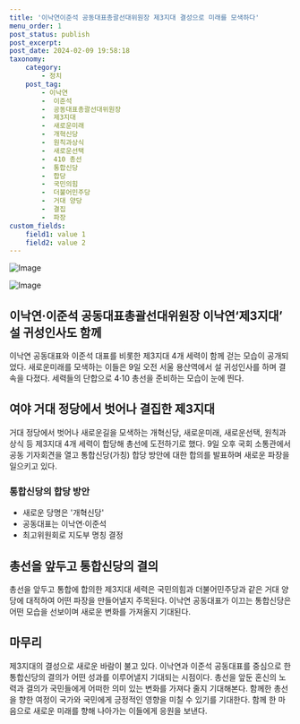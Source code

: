 ```yaml
---
title: '이낙연이준석 공동대표총괄선대위원장 제3지대 결성으로 미래를 모색하다'
menu_order: 1
post_status: publish
post_excerpt: 
post_date: 2024-02-09 19:58:18
taxonomy:
    category:
        - 정치
    post_tag:
        - 이낙연
        -  이준석
        -  공동대표총괄선대위원장
        -  제3지대
        -  새로운미래
        -  개혁신당
        -  원칙과상식
        -  새로운선택
        -  410 총선
        -  통합신당
        -  합당
        -  국민의힘
        -  더불어민주당
        -  거대 양당
        -  결집
        -  파장
custom_fields:
    field1: value 1
    field2: value 2
---
```


![Image](https://imgnews.pstatic.net/image/081/2024/02/09/0003429646_001_20240209160201187.jpg?type=w647)

![Image](https://imgnews.pstatic.net/image/081/2024/02/09/0003429646_002_20240209160201224.jpg?type=w647)

## 이낙연·이준석 공동대표총괄선대위원장 이낙연‘제3지대’ 설 귀성인사도 함께
이낙연 공동대표와 이준석 대표를 비롯한 제3지대 4개 세력이 함께 걷는 모습이 공개되었다. 새로운미래를 모색하는 이들은 9일 오전 서울 용산역에서 설 귀성인사를 하며 결속을 다졌다. 세력들의 단합으로 4·10 총선을 준비하는 모습이 눈에 띈다.
## 여야 거대 정당에서 벗어나 결집한 제3지대
거대 정당에서 벗어나 새로운길을 모색하는 개혁신당, 새로운미래, 새로운선택, 원칙과상식 등 제3지대 4개 세력이 합당해 총선에 도전하기로 했다. 9일 오후 국회 소통관에서 공동 기자회견을 열고 통합신당(가칭) 합당 방안에 대한 합의를 발표하며 새로운 파장을 일으키고 있다.
### 통합신당의 합당 방안
- 새로운 당명은 '개혁신당'
- 공동대표는 이낙연·이준석
- 최고위원회로 지도부 명칭 결정
## 총선을 앞두고 통합신당의 결의
총선을 앞두고 통합에 합의한 제3지대 세력은 국민의힘과 더불어민주당과 같은 거대 양당에 대적하여 어떤 파장을 만들어낼지 주목된다. 이낙연 공동대표가 이끄는 통합신당은 어떤 모습을 선보이며 새로운 변화를 가져올지 기대된다.
## 마무리
제3지대의 결성으로 새로운 바람이 불고 있다. 이낙연과 이준석 공동대표를 중심으로 한 통합신당의 결의가 어떤 성과를 이루어낼지 기대되는 시점이다. 총선을 앞둔 혼신의 노력과 결의가 국민들에게 어떠한 의미 있는 변화를 가져다 줄지 기대해본다. 함께한 총선을 향한 여정이 국가와 국민에게 긍정적인 영향을 미칠 수 있기를 기대한다. 함께 한 마음으로 새로운 미래를 향해 나아가는 이들에게 응원을 보낸다.

